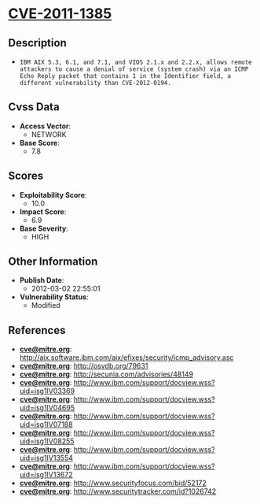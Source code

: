 
# [CVE-2011-1385](http://aix.software.ibm.com/aix/efixes/security/icmp_advisory.asc)

## Description

- `IBM AIX 5.3, 6.1, and 7.1, and VIOS 2.1.x and 2.2.x, allows remote attackers to cause a denial of service (system crash) via an ICMP Echo Reply packet that contains 1 in the Identifier field, a different vulnerability than CVE-2012-0194.`

## Cvss Data

- **Access Vector**:
  - NETWORK
- **Base Score**:
  - 7.8

## Scores

- **Exploitability Score**:
  - 10.0
- **Impact Score**:
  - 6.9
- **Base Severity**:
  - HIGH

## Other Information

- **Publish Date**:
  - 2012-03-02 22:55:01
- **Vulnerability Status**:
  - Modified

## References

- **cve@mitre.org**: http://aix.software.ibm.com/aix/efixes/security/icmp_advisory.asc
- **cve@mitre.org**: http://osvdb.org/79631
- **cve@mitre.org**: http://secunia.com/advisories/48149
- **cve@mitre.org**: http://www.ibm.com/support/docview.wss?uid=isg1IV03369
- **cve@mitre.org**: http://www.ibm.com/support/docview.wss?uid=isg1IV04695
- **cve@mitre.org**: http://www.ibm.com/support/docview.wss?uid=isg1IV07188
- **cve@mitre.org**: http://www.ibm.com/support/docview.wss?uid=isg1IV08255
- **cve@mitre.org**: http://www.ibm.com/support/docview.wss?uid=isg1IV13554
- **cve@mitre.org**: http://www.ibm.com/support/docview.wss?uid=isg1IV13672
- **cve@mitre.org**: http://www.securityfocus.com/bid/52172
- **cve@mitre.org**: http://www.securitytracker.com/id?1026742

